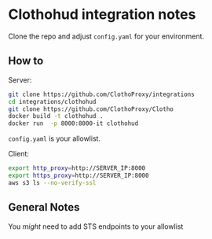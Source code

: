 # Clothohud integration notes

Clone the repo and adjust `config.yaml` for your environment.


## How to

Server:


```sh
git clone https://github.com/ClothoProxy/integrations
cd integrations/clothohud
git clone https://github.com/ClothoProxy/Clotho
docker build -t clothohud .
docker run  -p 8000:8000-it clothohud
```

`config.yaml` is your allowlist.


Client:

```sh 
export http_proxy=http://SERVER_IP:8000
export https_proxy=http://SERVER_IP:8000
aws s3 ls --no-verify-ssl
```


## General Notes

You _might_ need to add STS endpoints to your allowlist
